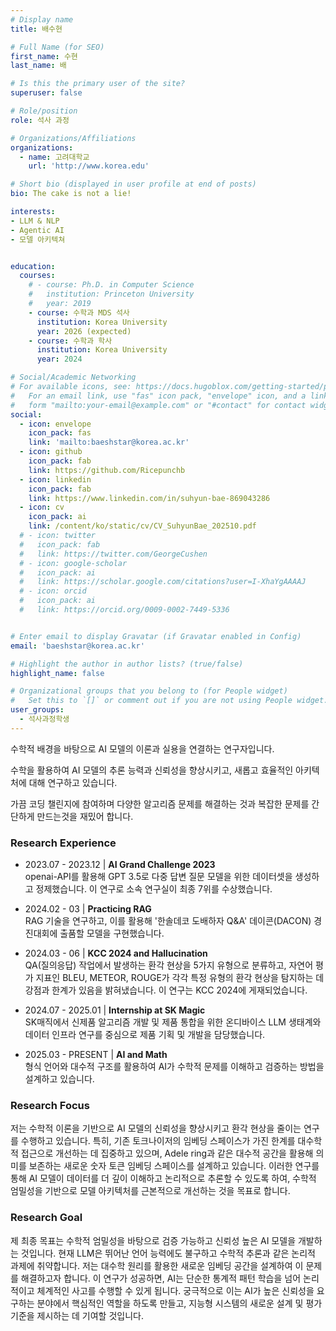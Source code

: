 ```yaml
---
# Display name
title: 배수현

# Full Name (for SEO)
first_name: 수현
last_name: 배

# Is this the primary user of the site?
superuser: false

# Role/position
role: 석사 과정

# Organizations/Affiliations
organizations:
  - name: 고려대학교
    url: 'http://www.korea.edu'

# Short bio (displayed in user profile at end of posts)
bio: The cake is not a lie!

interests:
- LLM & NLP
- Agentic AI
- 모델 아키텍쳐


education:
  courses:
    # - course: Ph.D. in Computer Science
    #   institution: Princeton University
    #   year: 2019
    - course: 수학과 MDS 석사
      institution: Korea University
      year: 2026 (expected)
    - course: 수학과 학사
      institution: Korea University
      year: 2024

# Social/Academic Networking
# For available icons, see: https://docs.hugoblox.com/getting-started/page-builder/#icons
#   For an email link, use "fas" icon pack, "envelope" icon, and a link in the
#   form "mailto:your-email@example.com" or "#contact" for contact widget.
social:
  - icon: envelope
    icon_pack: fas
    link: 'mailto:baeshstar@korea.ac.kr'
  - icon: github
    icon_pack: fab
    link: https://github.com/Ricepunchb
  - icon: linkedin
    icon_pack: fab
    link: https://www.linkedin.com/in/suhyun-bae-869043286
  - icon: cv
    icon_pack: ai
    link: /content/ko/static/cv/CV_SuhyunBae_202510.pdf
  # - icon: twitter
  #   icon_pack: fab
  #   link: https://twitter.com/GeorgeCushen
  # - icon: google-scholar
  #   icon_pack: ai
  #   link: https://scholar.google.com/citations?user=I-XhaYgAAAAJ
  # - icon: orcid
  #   icon_pack: ai
  #   link: https://orcid.org/0009-0002-7449-5336


# Enter email to display Gravatar (if Gravatar enabled in Config)
email: 'baeshstar@korea.ac.kr'

# Highlight the author in author lists? (true/false)
highlight_name: false

# Organizational groups that you belong to (for People widget)
#   Set this to `[]` or comment out if you are not using People widget.
user_groups:
  - 석사과정학생
---
```


<!-- 짧은 자기소개 -->
수학적 배경을 바탕으로 AI 모델의 이론과 실용을 연결하는 연구자입니다.
<!-- 연구분야/주제 관심사 소개 -->
수학을 활용하여 AI 모델의 추론 능력과 신뢰성을 향상시키고, 새롭고 효율적인 아키텍처에 대해 연구하고 있습니다.
<!-- 그 외의 것/trivia -->
가끔 코딩 챌린지에 참여하며 다양한 알고리즘 문제를 해결하는 것과 복잡한 문제를 간단하게 만드는것을 재밌어 합니다.

### Research Experience

- 2023.07 - 2023.12 | **AI Grand Challenge 2023**    
openai-API를 활용해 GPT 3.5로 다중 답변 질문 모델을 위한 데이터셋을 생성하고 정제했습니다. 이 연구로 소속 연구실이 최종 7위를 수상했습니다.

- 2024.02 - 03 | **Practicing RAG**   
  RAG 기술을 연구하고, 이를 활용해 '한솔데코 도배하자 Q&A' 데이콘(DACON) 경진대회에 출품할 모델을 구현했습니다.

- 2024.03 - 06 | **KCC 2024 and Hallucination**   
  QA(질의응답) 작업에서 발생하는 환각 현상을 5가지 유형으로 분류하고, 자연어 평가 지표인 BLEU, METEOR, ROUGE가 각각 특정 유형의 환각 현상을 탐지하는 데 강점과 한계가 있음을 밝혀냈습니다. 이 연구는 KCC 2024에 게재되었습니다.

- 2024.07 - 2025.01 | **Internship at SK Magic**   
   SK매직에서 신제품 알고리즘 개발 및 제품 통합을 위한 온디바이스 LLM 생태계와 데이터 인프라 연구를 중심으로 제품 기획 및 개발을 담당했습니다.
  
- 2025.03 - PRESENT | **AI and Math**   
  형식 언어와 대수적 구조를 활용하여 AI가 수학적 문제를 이해하고 검증하는 방법을 설계하고 있습니다.
  

### Research Focus

저는 수학적 이론을 기반으로 AI 모델의 신뢰성을 향상시키고 환각 현상을 줄이는 연구를 수행하고 있습니다. 특히, 기존 토크나이저의 임베딩 스페이스가 가진 한계를 대수학적 접근으로 개선하는 데 집중하고 있으며, Adele ring과 같은 대수적 공간을 활용해 의미를 보존하는 새로운 숫자 토큰 임베딩 스페이스를 설계하고 있습니다. 이러한 연구를 통해 AI 모델이 데이터를 더 깊이 이해하고 논리적으로 추론할 수 있도록 하여, 수학적 엄밀성을 기반으로 모델 아키텍처를 근본적으로 개선하는 것을 목표로 합니다.


### Research Goal

제 최종 목표는 수학적 엄밀성을 바탕으로 검증 가능하고 신뢰성 높은 AI 모델을 개발하는 것입니다. 현재 LLM은 뛰어난 언어 능력에도 불구하고 수학적 추론과 같은 논리적 과제에 취약합니다. 저는 대수학 원리를 활용한 새로운 임베딩 공간을 설계하여 이 문제를 해결하고자 합니다. 이 연구가 성공하면, AI는 단순한 통계적 패턴 학습을 넘어 논리적이고 체계적인 사고를 수행할 수 있게 됩니다. 궁극적으로 이는 AI가 높은 신뢰성을 요구하는 분야에서 핵심적인 역할을 하도록 만들고, 지능형 시스템의 새로운 설계 및 평가 기준을 제시하는 데 기여할 것입니다.
